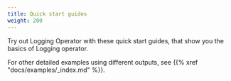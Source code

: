 ```yaml
---
title: Quick start guides
weight: 200
---
```


Try out Logging Operator with these quick start guides, that show you the basics of Logging operator.

For other detailed examples using different outputs, see {{% xref "docs/examples/_index.md" %}}.
